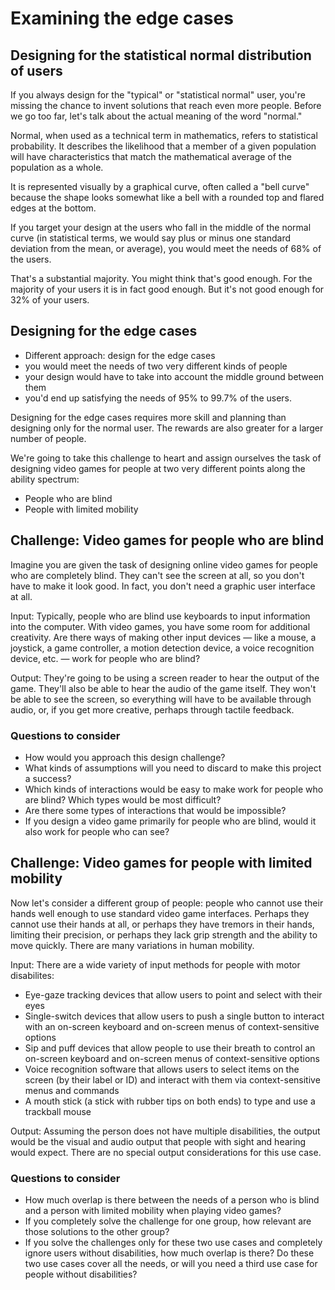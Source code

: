 # Examining the edge cases

## Designing for the statistical normal distribution of users

If you always design for the "typical" or "statistical normal" user, you're missing the chance to invent solutions that reach even more people. Before we go too far, let's talk about the actual meaning of the word "normal."

Normal, when used as a technical term in mathematics, refers to statistical probability. It describes the likelihood that a member of a given population will have characteristics that match the mathematical average of the population as a whole. 

It is represented visually by a graphical curve, often called a "bell curve" because the shape looks somewhat like a bell with a rounded top and flared edges at the bottom. 

If you target your design at the users who fall in the middle of the normal curve (in statistical terms, we would say plus or minus one standard deviation from the mean, or average), you would meet the needs of 68% of the users. 

That's a substantial majority. You might think that's good enough. For the majority of your users it is in fact good enough. But it's not good enough for 32% of your users.

## Designing for the edge cases

- Different approach: design for the edge cases
- you would meet the needs of two very different kinds of people
- your design would have to take into account the middle ground between them
- you'd end up satisfying the needs of 95% to 99.7% of the users.

Designing for the edge cases requires more skill and planning than designing only for the normal user.
The rewards are also greater for a larger number of people.

We're going to take this challenge to heart and assign ourselves the task of designing video games for people at two very different points along the ability spectrum:

- People who are blind
- People with limited mobility

## Challenge: Video games for people who are blind

Imagine you are given the task of designing online video games for people who are completely blind. They can't see the screen at all, so you don't have to make it look good. In fact, you don't need a graphic user interface at all.

Input: Typically, people who are blind use keyboards to input information into the computer. With video games, you have some room for additional creativity. Are there ways of making other input devices — like a mouse, a joystick, a game controller, a motion detection device, a voice recognition device, etc. — work for people who are blind?

Output: They're going to be using a screen reader to hear the output of the game. They'll also be able to hear the audio of the game itself. They won't be able to see the screen, so everything will have to be available through audio, or, if you get more creative, perhaps through tactile feedback.

### Questions to consider

- How would you approach this design challenge?
- What kinds of assumptions will you need to discard to make this project a success?
- Which kinds of interactions would be easy to make work for people who are blind? Which types would be most difficult?
- Are there some types of interactions that would be impossible?
- If you design a video game primarily for people who are blind, would it also work for people who can see?

## Challenge: Video games for people with limited mobility

Now let's consider a different group of people: people who cannot use their hands well enough to use standard video game interfaces. Perhaps they cannot use their hands at all, or perhaps they have tremors in their hands, limiting their precision, or perhaps they lack grip strength and the ability to move quickly. There are many variations in human mobility.

Input: There are a wide variety of input methods for people with motor disabilites:

- Eye-gaze tracking devices that allow users to point and select with their eyes
- Single-switch devices that allow users to push a single button to interact with an on-screen keyboard and on-screen menus of context-sensitive options
- Sip and puff devices that allow people to use their breath to control an on-screen keyboard and on-screen menus of context-sensitive options
- Voice recognition software that allows users to select items on the screen (by their label or ID) and interact with them via context-sensitive menus and commands
- A mouth stick (a stick with rubber tips on both ends) to type and use a trackball mouse

Output: Assuming the person does not have multiple disabilities, the output would be the visual and audio output that people with sight and hearing would expect. There are no special output considerations for this use case.

### Questions to consider

- How much overlap is there between the needs of a person who is blind and a person with limited mobility when playing video games?
- If you completely solve the challenge for one group, how relevant are those solutions to the other group?
- If you solve the challenges only for these two use cases and completely ignore users without disabilities, how much overlap is there? Do these two use cases cover all the needs, or will you need a third use case for people without disabilities?
